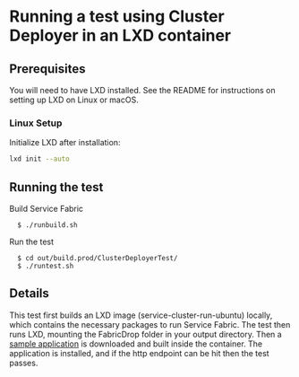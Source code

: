 # Running a test using Cluster Deployer in an LXD container

## Prerequisites

You will need to have LXD installed. See the README for instructions on setting up LXD on Linux or macOS.

### Linux Setup

Initialize LXD after installation:

```bash
lxd init --auto
```
## Running the test

Build Service Fabric
```
  $ ./runbuild.sh
```
Run the test
```
  $ cd out/build.prod/ClusterDeployerTest/
  $ ./runtest.sh
```
## Details

This test first builds an LXD image (service-cluster-run-ubuntu) locally, which contains the necessary packages to run Service Fabric. The test then runs LXD, mounting the FabricDrop folder in your output directory. Then a [sample application](https://github.com/Azure-Samples/service-fabric-dotnet-core-getting-started) is downloaded and built inside the container. The application is installed, and if the http endpoint can be hit then the test passes.
